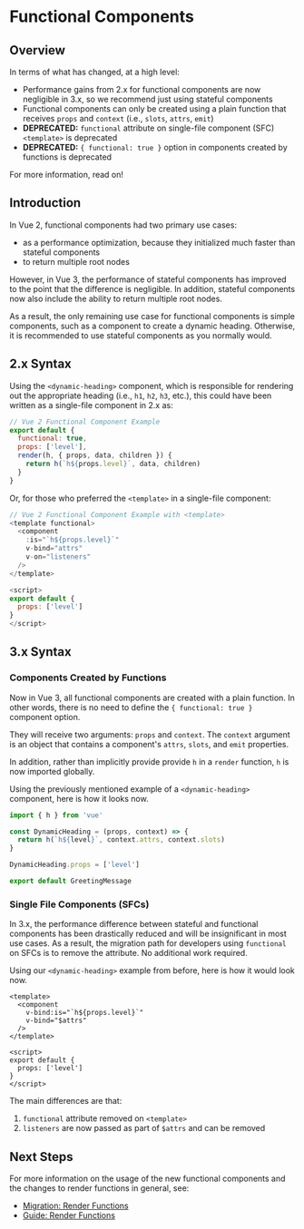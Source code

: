 # Functional Components

## Overview

In terms of what has changed, at a high level:

- Performance gains from 2.x for functional components are now negligible in 3.x, so we recommend just using stateful components
- Functional components can only be created using a plain function that receives `props` and `context` (i.e., `slots`, `attrs`, `emit`)
- **DEPRECATED:** `functional` attribute on single-file component (SFC) `<template>` is deprecated
- **DEPRECATED:** `{ functional: true }` option in components created by functions is deprecated

For more information, read on!

## Introduction

In Vue 2, functional components had two primary use cases:

- as a performance optimization, because they initialized much faster than stateful components
- to return multiple root nodes

However, in Vue 3, the performance of stateful components has improved to the point that the difference is negligible. In addition, stateful components now also include the ability to return multiple root nodes.

As a result, the only remaining use case for functional components is simple components, such as a component to create a dynamic heading. Otherwise, it is recommended to use stateful components as you normally would.

## 2.x Syntax

Using the `<dynamic-heading>` component, which is responsible for rendering out the appropriate heading (i.e., `h1`, `h2`, `h3`, etc.), this could have been written as a single-file component in 2.x as:

```js
// Vue 2 Functional Component Example
export default {
  functional: true,
  props: ['level'],
  render(h, { props, data, children }) {
    return h(`h${props.level}`, data, children)
  }
}
```

Or, for those who preferred the `<template>` in a single-file component:

```js
// Vue 2 Functional Component Example with <template>
<template functional>
  <component
    :is="`h${props.level}`"
    v-bind="attrs"
    v-on="listeners"
  />
</template>

<script>
export default {
  props: ['level']
}
</script>
```

## 3.x Syntax

### Components Created by Functions

Now in Vue 3, all functional components are created with a plain function. In other words, there is no need to define the `{ functional: true }` component option.

They will receive two arguments: `props` and `context`. The `context` argument is an object that contains a component's `attrs`, `slots`, and `emit` properties.

In addition, rather than implicitly provide provide `h` in a `render` function, `h` is now imported globally.

Using the previously mentioned example of a `<dynamic-heading>` component, here is how it looks now.

```js
import { h } from 'vue'

const DynamicHeading = (props, context) => {
  return h(`h${level}`, context.attrs, context.slots)
}

DynamicHeading.props = ['level']

export default GreetingMessage
```

### Single File Components (SFCs)

In 3.x, the performance difference between stateful and functional components has been drastically reduced and will be insignificant in most use cases. As a result, the migration path for developers using `functional` on SFCs is to remove the attribute. No additional work required.

Using our `<dynamic-heading>` example from before, here is how it would look now.

```js{1}
<template>
  <component
    v-bind:is="`h${props.level}`"
    v-bind="$attrs"
  />
</template>

<script>
export default {
  props: ['level']
}
</script>
```

The main differences are that:

1. `functional` attribute removed on `<template>`
1. `listeners` are now passed as part of `$attrs` and can be removed

## Next Steps

For more information on the usage of the new functional components and the changes to render functions in general, see:

- [Migration: Render Functions](TODO)
- [Guide: Render Functions](/guide/render-function.html)
